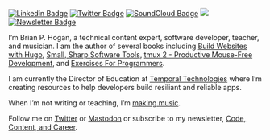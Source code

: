 [![Linkedin Badge](https://img.shields.io/badge/-Brian%20Hogan-blue?style=flat&logo=Linkedin&logoColor=white&link=https://www.linkedin.com/in/bphogan/)](https://www.linkedin.com/in/bphogan/)
[![Twitter Badge](https://img.shields.io/badge/-@bphogan-1da1f2?style=flat&logo=twitter&logoColor=white&link=https://twitter.com/bphogan)](https://twitter.com/bphogan)
[![SoundCloud Badge](https://img.shields.io/badge/-Brian%20Hogan-orange?style=flat&logo=soundcloud&logoColor=white&link=https://soundcloud.com/bphogan)](https://soundcloud.com/bphogan)
<a rel="me" href="https://mastodon.social/@bphogan"><img src="https://img.shields.io/badge/-bphogan-lavender?style=flat&logo=mastodon&logoColor=white"></a>
[![Newsletter Badge](https://img.shields.io/badge/-Newsletter-purple?style=flat&logo=email&logoColor=white&link=https://newsletter.bphogan.com)](https://newsletter.bphogan.com)

I’m Brian P. Hogan, a technical content expert, software developer, teacher, and musician. I am the author of several books including [Build Websites with Hugo](https://pragprog.com/titles/bhhugo), [Small, Sharp Software Tools](https://smallsharpsoftwaretools.com/), [tmux 2 - Productive Mouse-Free Development](http://pragprog.com/titles/bhtmux2), and [Exercises For Programmers](http://pragprog.com/book/bhwb).

I am currently the Director of Education at [Temporal Technologies](https://temporal.io/) where I’m creating resources to help developers build resiliant and reliable apps.

When I’m not writing or teaching, I’m [making music](https://bphogan.com/music).

Follow me on [Twitter](https://twitter.com/bphogan) or <a rel="me" href="https://mastodon.social/@bphogan">Mastodon</a> or subscribe to my newsletter, [Code, Content, and Career](https://newsletter.bphogan.com).

